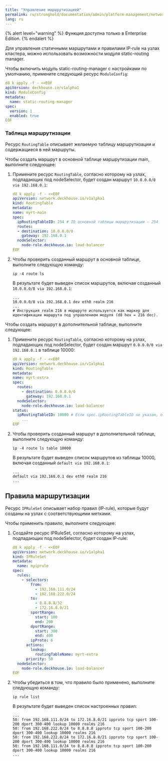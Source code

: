 ```yaml
---
title: "Управление маршрутизацией"
permalink: ru/stronghold/documentation/admin/platform-management/network/routing.html
lang: ru
---
```


{% alert level="warning" %}
Функция доступна только в Enterprise Edition.
{% endalert %}

Для управления статичными маршрутами и правилами IP-rule на узлах кластера, можно использовать возможности модуля static-routing manager.

Чтобы включить модуль static-routing-manager с настройками по умолчанию, примените следующий ресурс `ModuleConfig`:

```yaml
d8 k apply -f - <<EOF
apiVersion: deckhouse.io/v1alpha1
kind: ModuleConfig
metadata:
  name: static-routing-manager
spec:
  version: 1
  enabled: true
EOF
```

### Таблица маршрутизации

Ресурс `RoutingTable` описывает желаемую таблицу маршрутизации и содержащиеся в ней маршруты.

Чтобы создать маршрут в основной таблице маршрутизации main, выполните следующее:

1. Примените ресурс `RoutingTable`, согласно которому на узлах, подпадающих под nodeSelector, будет создан маршрут `10.0.0.0/8 via 192.168.0.1`:

   ```yaml
   d8 k apply -f - <<EOF
   apiVersion: network.deckhouse.io/v1alpha1
   kind: RoutingTable
   metadata:
   name: myrt-main
   spec:
     ipRoutingTableID: 254 # ID основной таблицы маршрутизации – 254
     routes:
     - destination: 10.0.0.0/8
       gateway: 192.168.0.1
     nodeSelector:
       node-role.deckhouse.io: load-balancer
   EOF
   ```

1. Чтобы проверить созданный маршрут в основной таблице, выполните следующую команду:

   ```shell
   ip -4 route ls
   ```

   В результате будет выведен список маршрутов, включая созданный `10.0.0.0/8 via 192.168.0.1`:

   ```console
   ...
   10.0.0.0/8 via 192.168.0.1 dev eth0 realm 216
   ...
   # Инструкция realm 216 в маршруте используется как маркер для идентификации маршрута под управлением модуля (d8 hex = 216 dec).
   ```

Чтобы создать маршрут в дополнительной таблице, выполните следующее:

1. Примените ресурс `RoutingTable`, согласно которому на узлах, подпадающих под nodeSelector, будет создан маршрут `0.0.0.0/0 via 192.168.0.1` в таблице 10000:

   ```yaml
   d8 k apply -f - <<EOF
   apiVersion: network.deckhouse.io/v1alpha1
   kind: RoutingTable
   metadata:
   name: myrt-extra
   spec:
     routes:
       - destination: 0.0.0.0/0
         gateway: 192.168.0.1
     nodeSelector:
       node-role.deckhouse.io: load-balancer
   status:
     ipRoutingTableID: 10000 # Если spec.ipRoutingTableID не указан, он будет сгенерирован автоматически и размещён в status
       ...
   EOF
   ```

1. Чтобы проверить созданный маршрут в дополнительной таблице, выполните следующую команду:

   ```shell
   ip -4 route ls table 10000
   ```

   В результате будет выведен список маршрутов из таблицы 10000, включая созданный `default via 192.168.0.1`:

   ```console
   ...
   default via 192.168.0.1 dev eth0 realm 216
   ...
   ```

## Правила маршрутизации

Ресурс `IPRuleSet` описывает набор правил (IP-rule), которые будут созданы на узлах с соответствующими метками.

Чтобы применить правило, выполните следующее:

1. Создайте ресурс IPRuleSet, согласно которому на узлах, подпадающих под nodeSelector, будет создан IP-rule:

   ```yaml
   d8 k apply -f - <<EOF
   apiVersion: network.deckhouse.io/v1alpha1
   kind: IPRuleSet
   metadata:
     name: myiprule
   spec:
     rules:
       - selectors:
           from:
             - 192.168.111.0/24
             - 192.168.222.0/24
           to:
             - 8.8.8.8/32
             - 172.16.8.0/21
           sportRange:
             start: 100
             end: 200
           dportRange:
             start: 300
             end: 400
           ipProto: 6
         actions:
           lookup:
             routingTableName: myrt-extra
         priority: 50
     nodeSelector:
       node-role.deckhouse.io: load-balancer
   EOF
   ```

1. Чтобы убедиться в том, что правило было применено, выполните следующую команду:

   ```shell
   ip rule list
   ```

   В результате будет выведен список настроенных правил:

   ```console
   ...
   50: from 192.168.111.0/24 to 172.16.8.0/21 ipproto tcp sport 100-200 dport 300-400 lookup 10000 realms 216
   50: from 192.168.222.0/24 to 8.8.8.8 ipproto tcp sport 100-200 dport 300-400 lookup 10000 realms 216
   50: from 192.168.222.0/24 to 172.16.8.0/21 ipproto tcp sport 100-200 dport 300-400 lookup 10000 realms 216
   50: from 192.168.111.0/24 to 8.8.8.8 ipproto tcp sport 100-200 dport 300-400 lookup 10000 realms 216
   ...
   ```
